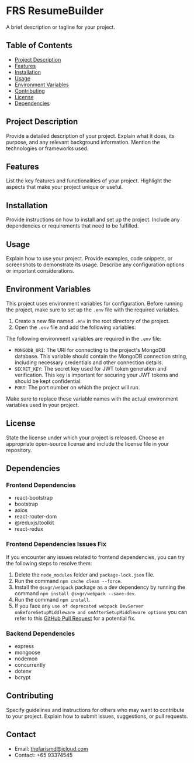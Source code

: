 # FRS ResumeBuilder

A brief description or tagline for your project.

## Table of Contents

- [Project Description](#project-description)
- [Features](#features)
- [Installation](#installation)
- [Usage](#usage)
- [Environment Variables](#environment-variables)
- [Contributing](#contributing)
- [License](#license)
- [Dependencies](#dependencies)

## Project Description

Provide a detailed description of your project. Explain what it does, its purpose, and any relevant background information. Mention the technologies or frameworks used.

## Features

List the key features and functionalities of your project. Highlight the aspects that make your project unique or useful.

## Installation

Provide instructions on how to install and set up the project. Include any dependencies or requirements that need to be fulfilled.

## Usage

Explain how to use your project. Provide examples, code snippets, or screenshots to demonstrate its usage. Describe any configuration options or important considerations.

## Environment Variables

This project uses environment variables for configuration. Before running the project, make sure to set up the `.env` file with the required variables.

1. Create a new file named `.env` in the root directory of the project.
2. Open the `.env` file and add the following variables:

The following environment variables are required in the `.env` file:

- `MONGODB_URI`: The URI for connecting to the project's MongoDB database. This variable should contain the MongoDB connection string, including necessary credentials and other connection details.
- `SECRET_KEY`: The secret key used for JWT token generation and verification. This key is important for securing your JWT tokens and should be kept confidential.
- `PORT`: The port number on which the project will run.

Make sure to replace these variable names with the actual environment variables used in your project.

## License

State the license under which your project is released. Choose an appropriate open-source license and include the license file in your repository.

## Dependencies

### Frontend Dependencies

- react-bootstrap
- bootstrap
- axios
- react-router-dom
- @reduxjs/toolkit
- react-redux

### Frontend Dependencies Issues Fix

If you encounter any issues related to frontend dependencies, you can try the following steps to resolve them:

1. Delete the `node_modules` folder and `package-lock.json` file.
2. Run the command `npm cache clean --force`.
3. Install the `@svgr/webpack` package as a dev dependency by running the command `npm install @svgr/webpack --save-dev`.
4. Run the command `npm install`.
5. If you face any `use of deprecated webpack DevServer onBeforeSetupMiddleware and onAfterSetupMiddleware options` you can refer to this [GitHub Pull Request](https://github.com/facebook/create-react-app/pull/11862/files/2dff88610f9ad215349424d1769b88e0a0d2fa1d) for a potential fix.

### Backend Dependencies

- express
- mongoose
- nodemon
- concurrently
- dotenv
- bcrypt

## Contributing

Specify guidelines and instructions for others who may want to contribute to your project. Explain how to submit issues, suggestions, or pull requests.

## Contact

- Email: thefarismd@icloud.com
- Contact: +65 93374545
